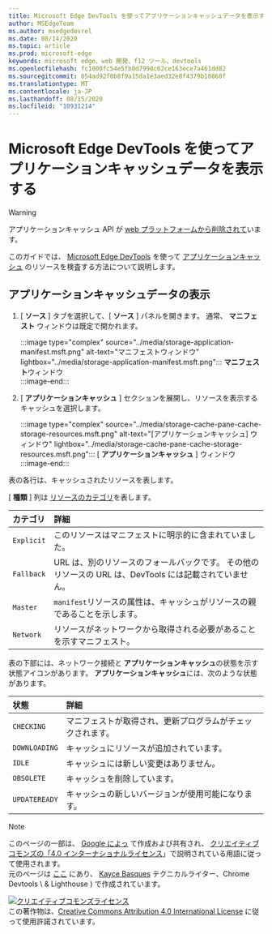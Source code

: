 ```yaml
---
title: Microsoft Edge DevTools を使ってアプリケーションキャッシュデータを表示する
author: MSEdgeTeam
ms.author: msedgedevrel
ms.date: 08/14/2020
ms.topic: article
ms.prod: microsoft-edge
keywords: microsoft edge、web 開発、f12 ツール、devtools
ms.openlocfilehash: fc1800fc54e5fb0d7998c62ce163ece7a461dd82
ms.sourcegitcommit: 054ad92f0b8f9a15da1e3aed32e8f4379b10860f
ms.translationtype: MT
ms.contentlocale: ja-JP
ms.lasthandoff: 08/15/2020
ms.locfileid: "10931214"
---
```

<!-- Copyright Kayce Basques 

   Licensed under the Apache License, Version 2.0 (the "License");
   you may not use this file except in compliance with the License.
   You may obtain a copy of the License at

       https://www.apache.org/licenses/LICENSE-2.0

   Unless required by applicable law or agreed to in writing, software
   distributed under the License is distributed on an "AS IS" BASIS,
   WITHOUT WARRANTIES OR CONDITIONS OF ANY KIND, either express or implied.
   See the License for the specific language governing permissions and
   limitations under the License.  -->  

# Microsoft Edge DevTools を使ってアプリケーションキャッシュデータを表示する  

> [!WARNING]
> アプリケーションキャッシュ API が [web プラットフォームから削除されて][HTMLStandardOfflineWebApplications]います。  

このガイドでは、 [Microsoft Edge DevTools][MicrosoftEdgeDevTools] を使って [アプリケーションキャッシュ][MDNWebAPIsWindowApplicationCache] のリソースを検査する方法について説明します。  

## アプリケーションキャッシュデータの表示  

1.  [ **ソース** ] タブを選択して、[ **ソース** ] パネルを開きます。  通常、 **マニフェスト** ウィンドウは既定で開かれます。  
    
    :::image type="complex" source="../media/storage-application-manifest.msft.png" alt-text="マニフェストウィンドウ" lightbox="../media/storage-application-manifest.msft.png":::
       **マニフェスト**ウィンドウ  
    :::image-end:::  

1.  [ **アプリケーションキャッシュ** ] セクションを展開し、リソースを表示するキャッシュを選択します。  
    
    :::image type="complex" source="../media/storage-cache-pane-cache-storage-resources.msft.png" alt-text="[アプリケーションキャッシュ] ウィンドウ" lightbox="../media/storage-cache-pane-cache-storage-resources.msft.png":::
       [ **アプリケーションキャッシュ** ] ウィンドウ  
    :::image-end:::  

表の各行は、キャッシュされたリソースを表します。  

[ **種類** ] 列は [リソースのカテゴリ][MDNHTMLResourcesInAnApplicationCache]を表します。  

| カテゴリ | 詳細 |  
|:--- |:--- |  
| `Explicit` | このリソースはマニフェストに明示的に含まれていました。 |  
| `Fallback` | URL は、別のリソースのフォールバックです。  その他のリソースの URL は、DevTools には記載されていません。 |  
| `Master` | `manifest`リソースの属性は、キャッシュがリソースの親であることを示します。 |  
| `Network` | リソースがネットワークから取得される必要があることを示すマニフェスト。 |  

<!--todo:  replace "Master" phrasing if possible.  -->  

表の下部には、ネットワーク接続と **アプリケーションキャッシュ**の状態を示す状態アイコンがあります。  **アプリケーションキャッシュ**には、次のような状態があります。  

| 状態 | 詳細 |  
|:--- |:--- |  
| `CHECKING` | マニフェストが取得され、更新プログラムがチェックされます。 |  
| `DOWNLOADING` | キャッシュにリソースが追加されています。 |  
| `IDLE` | キャッシュには新しい変更はありません。 |  
| `OBSOLETE` | キャッシュを削除しています。 |  
| `UPDATEREADY` |  キャッシュの新しいバージョンが使用可能になります。 |  

<!-- links -->  

[MicrosoftEdgeDevTools]: ../../devtools-guide-chromium.md "Microsoft Edge (Chromium) 開発者ツール |Microsoft ドキュメント"  

[HTMLStandardOfflineWebApplications]: https://html.spec.whatwg.org/multipage/offline.html#offline "オフライン Web アプリケーション-HTML 標準"  

[MDNHTMLResourcesInAnApplicationCache]: https://developer.mozilla.org/docs/Web/HTML/Using_the_application_cache#Resources_in_an_application_cache "アプリケーションキャッシュのリソース |MDN"  
[MDNWebAPIsWindowApplicationCache]: https://developer.mozilla.org/docs/Web/API/Window/applicationCache "Window. applicationCache-Web Api |MDN"  

> [!NOTE]
> このページの一部は、 [Google によっ][GoogleSitePolicies] て作成および共有され、 [クリエイティブコモンズの「4.0 インターナショナルライセンス][CCA4IL]」で説明されている用語に従って使用されます。  
> 元のページは [ここ](https://developers.google.com/web/tools/chrome-devtools/storage/applicationcache) にあり、 [Kayce Basques][KayceBasques] テクニカルライター、Chrome Devtools \ & Lighthouse \) で作成されています。  

[![クリエイティブコモンズライセンス][CCby4Image]][CCA4IL]  
この著作物は、[Creative Commons Attribution 4.0 International License][CCA4IL] に従って使用許諾されています。  

[CCA4IL]: https://creativecommons.org/licenses/by/4.0  
[CCby4Image]: https://i.creativecommons.org/l/by/4.0/88x31.png  
[GoogleSitePolicies]: https://developers.google.com/terms/site-policies  
[KayceBasques]: https://developers.google.com/web/resources/contributors/kaycebasques  
